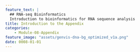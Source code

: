 ```yaml
---
feature_text: |
  ## RNA-seq Bioinformatics
  Introduction to bioinformatics for RNA sequence analysis
title: Introduction to the Appendix
categories:
    - Module-08-Appendix
feature_image: "assets/genvis-dna-bg_optimized_v1a.png"
date: 0008-01-01
---
```

